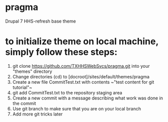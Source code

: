 # pragma
Drupal 7 HHS-refresh base theme

# to initialize theme on local machine, simply follow these steps:

1. git clone https://github.com/TXHHSWebSvcs/pragma.git into your "themes" directory
2. Change directories (cd) to [docroot]/sites/default/themes/pragma
3. Create a new file CommitTest.txt with contents ~"test content for git tutorial"~
4. git add CommitTest.txt to the repository staging area
5. Create a new commit with a message describing what work was done in the commit
6. Use git branch to make sure that you are on your local branch
10. Add more git tricks later


